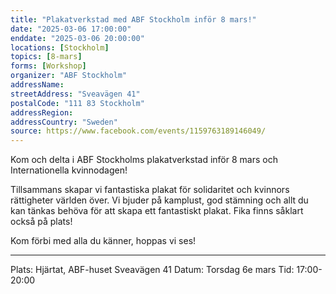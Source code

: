 ```yaml
---
title: "Plakatverkstad med ABF Stockholm inför 8 mars!"
date: "2025-03-06 17:00:00"
enddate: "2025-03-06 20:00:00"
locations: [Stockholm]
topics: [8-mars]
forms: [Workshop]
organizer: "ABF Stockholm"
addressName: 
streetAddress: "Sveavägen 41"
postalCode: "111 83 Stockholm"
addressRegion:
addressCountry: "Sweden"
source: https://www.facebook.com/events/1159763189146049/
---
```

Kom och delta i ABF Stockholms plakatverkstad inför 8 mars och Internationella kvinnodagen!

Tillsammans skapar vi fantastiska plakat för solidaritet och kvinnors rättigheter världen över. Vi bjuder på kamplust, god stämning och allt du kan tänkas behöva för att skapa ett fantastiskt plakat. Fika finns såklart också på plats!

Kom förbi med alla du känner, hoppas vi ses!

***********************************

Plats: Hjärtat, ABF-huset Sveavägen 41
Datum: Torsdag 6e mars
Tid: 17:00-20:00
